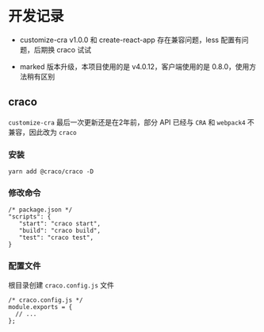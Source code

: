 # 开发记录

- customize-cra v1.0.0 和 create-react-app 存在兼容问题，less 配置有问题，后期换 craco 试试

- marked 版本升级，本项目使用的是 v4.0.12，客户端使用的是 0.8.0，使用方法稍有区别



## craco

`customize-cra` 最后一次更新还是在2年前，部分 API 已经与 `CRA` 和 `webpack4` 不兼容，因此改为 `craco`

### **安装**

```
yarn add @craco/craco -D
```

### 修改命令

```
/* package.json */
"scripts": {
   "start": "craco start",
   "build": "craco build",
   "test": "craco test",
}
```

### 配置文件

根目录创建 `craco.config.js` 文件

```
/* craco.config.js */
module.exports = {
  // ...
};
```

